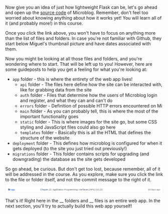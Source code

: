 [//]: # (microblog uses routes.py not views.py, which might be important later)

Now give you an idea of just how lightweight Flask can be, let's go ahead and open up the <a href="https://github.com/miguelgrinberg/microblog/" target="_blank">source code</a> of Microblog. Remember, don't feel too worried about knowing anything about how it works yet! You will learn all of it (and probably more!) in this course.

Once you click the link above, you won't have to focus on anything more than the list of files and folders. In case you're not familiar with Github, they start below Miguel's thumbnail picture and have dates associated with them.

Now you might be looking at all those files and folders, and you're wondering where to start. That will be left up to you! However, here are some guideposts to help you get a feeling for what you're looking at:

- `app` folder - this is where the entirety of the web app lives!
  - `api` folder - The files here define how the site can be interacted with, like for grabbing data from the site
  - `auth` folder - Files that determine how the users of Microblog login and register, and what they can and can't do
  - `errors` folder - Definition of possible HTTP errors encountered on Mi
  - `main` folder - As you can probably tell, this is where the most of the important functionality goes
  - `static` folder - This is where images for the site go, but some CSS styling and JavaScript files could also go here
  - `templates` folder - Basically this is all the HTML that defines the structure of the website
- `deployment` folder - This defines how microblog is configured for when it gets deployed (to the site you just tried out previously!)
- `migrations` folder - This folder contains scripts for upgrading (and downgrading) the database as the site gets developed

So go ahead, be curious. But don't get too lost, because remember, all of it will be addressed in the course. As you explore, make sure you click the link to the file or folder itself, and not the commit message to the right of it.

![Pic to show just that](../images/code_folder.png)

That's it! Right here in the __ folders and __ files is an entire web app. In the next section, you'll try to actually build this web app yourself!